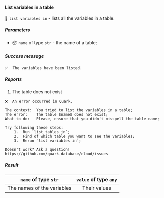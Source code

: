 #### List variables in a table

🔧 `list variables in` - lists all the variables in a table.

##### Parameters

* 📦 `name` of type `str` - the name of a table;

<!-- or...
🚫 This instruction takes no parameters.
-->

##### Success message

```
✅  The variables have been listed.
```

##### Reports

1. The table does not exist
```
❌  An error occurred in Quark.

The context:  You tried to list the variables in a table;
The error:    The table $name$ does not exist;
What to do:   Please, ensure that you didn't misspell the table name;

Try following these steps:
    1.  Run `list tables in`;
    2.  Find of which table you want to see the variables;
    3.  Rerun `list variables in`;

Doesn't work? Ask a question!
https://github.com/quark-database/cloud/issues
```

##### Result

|    `name` of type `str`    | `value` of type `any` |
| :------------------------: | :-------------------: |
| The names of the variables |     Their values      |

<!-- or...
🚫 This instruction returns no result.
-->
